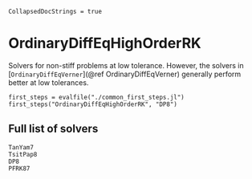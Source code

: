 ```@meta
CollapsedDocStrings = true
```

# OrdinaryDiffEqHighOrderRK

Solvers for non-stiff problems at low tolerance.
However, the solvers in [`OrdinaryDiffEqVerner`](@ref OrdinaryDiffEqVerner) generally perform better at low tolerances.

```@eval
first_steps = evalfile("./common_first_steps.jl")
first_steps("OrdinaryDiffEqHighOrderRK", "DP8")
```

## Full list of solvers

```@docs
TanYam7
TsitPap8
DP8
PFRK87
```
